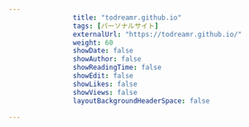 ---
                title: "todreamr.github.io"
                tags: [パーソナルサイト]
                externalUrl: "https://todreamr.github.io/"
                weight: 60
                showDate: false
                showAuthor: false
                showReadingTime: false
                showEdit: false
                showLikes: false
                showViews: false
                layoutBackgroundHeaderSpace: false
                ---

